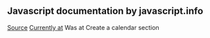 ## Javascript documentation by javascript.info
[Source](https://javascript.info/document)
[Currently at](https://javascript.info/modifying-document)
Was at Create a calendar section